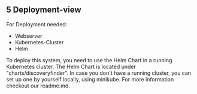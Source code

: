 ## 5 Deployment-view

For Deployment needed:

-   Webserver
-   Kubernetes-Cluster
-   Helm

To deploy this system, you need to use the Helm Chart in a running
Kubernetes cluster. The Helm Chart is located under
"charts/discoveryfinder". In case you don't have a running cluster, you
can set up one by yourself locally, using minikube. For more information
checkout our readme.md.